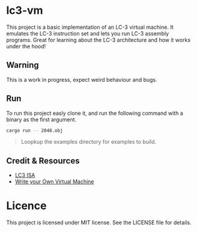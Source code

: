 # lc3-vm

This project is a basic implementation of an LC-3 virtual machine. It emulates the LC-3 instruction set and lets you run LC-3 assembly programs. Great for learning about the LC-3 architecture and how it works under the hood!

## Warning

This is a work in progress, expect weird behaviour and bugs.

## Run

To run this project easly clone it, and run the following command with a binary as the first argument.

```sh
cargo run -- 2048.obj
```

> Loopkup the examples directory for examples to build.

## Credit & Resources

- [LC3 ISA](https://www.jmeiners.com/lc3-vm/supplies/lc3-isa.pdf)
- [Write your Own Virtual Machine](https://www.jmeiners.com/lc3-vm/)

# Licence

This project is licensed under MIT license. See the LICENSE file for details.

